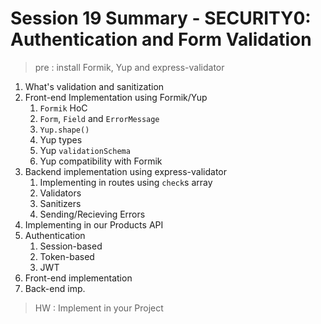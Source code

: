 # Session 19 Summary - SECURITY0: Authentication and Form Validation

> pre : install Formik, Yup and express-validator

1. What's validation and sanitization
2. Front-end Implementation using Formik/Yup
   1. `Formik` HoC
   2. `Form`, `Field` and `ErrorMessage`
   3. `Yup.shape()`
   4. Yup types
   5. Yup `validationSchema`
   6. Yup compatibility with Formik
3. Backend implementation using express-validator
   1. Implementing in routes using `check`s array
   2. Validators
   3. Sanitizers
   4. Sending/Recieving Errors
4. Implementing in our Products API
5. Authentication
   1. Session-based
   2. Token-based
   3. JWT
6. Front-end implementation
7. Back-end imp.

> HW : Implement in your Project
